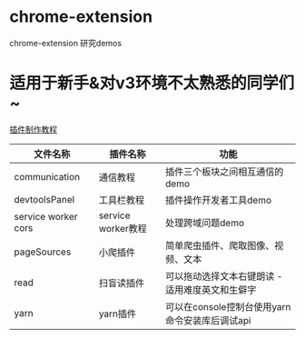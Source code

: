 # chrome-extension
chrome-extension 研究demos

# 适用于新手&对v3环境不太熟悉的同学们~

[插件制作教程](https://github.com/caifeng123/chrome-extension/blob/main/chrome%20%E6%8F%92%E4%BB%B6%E5%BC%80%E5%8F%91.md)

| 文件名称            | 插件名称           | 功能                                            |
| ------------------- | ------------------ | ----------------------------------------------- |
| communication       | 通信教程           | 插件三个板块之间相互通信的demo                  |
| devtoolsPanel       | 工具栏教程         | 插件操作开发者工具demo                          |
| service worker cors | service worker教程 | 处理跨域问题demo                                |
| pageSources         | 小爬插件           | 简单爬虫插件、爬取图像、视频、文本              |
| read                | 扫盲读插件         | 可以拖动选择文本右键朗读 - 适用难度英文和生僻字 |
| yarn                | yarn插件       | 可以在console控制台使用yarn命令安装库后调试api  |

